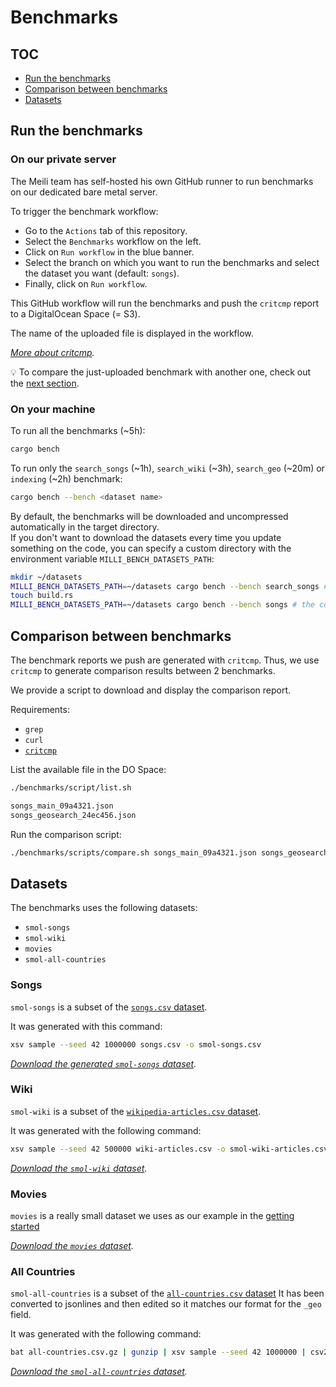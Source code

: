 Benchmarks
==========

## TOC

- [Run the benchmarks](#run-the-benchmarks)
- [Comparison between benchmarks](#comparison-between-benchmarks)
- [Datasets](#datasets)

## Run the benchmarks

### On our private server

The Meili team has self-hosted his own GitHub runner to run benchmarks on our dedicated bare metal server.

To trigger the benchmark workflow:
- Go to the `Actions` tab of this repository.
- Select the `Benchmarks` workflow on the left.
- Click on `Run workflow` in the blue banner.
- Select the branch on which you want to run the benchmarks and select the dataset you want (default: `songs`).
- Finally, click on `Run workflow`.

This GitHub workflow will run the benchmarks and push the `critcmp` report to a DigitalOcean Space (= S3).

The name of the uploaded file is displayed in the workflow.

_[More about critcmp](https://github.com/BurntSushi/critcmp)._

💡 To compare the just-uploaded benchmark with another one, check out the [next section](#comparison-between-benchmarks).

### On your machine

To run all the benchmarks (~5h):

```bash
cargo bench
```

To run only the `search_songs` (~1h), `search_wiki` (~3h), `search_geo` (~20m) or `indexing` (~2h) benchmark:

```bash
cargo bench --bench <dataset name>
```

By default, the benchmarks will be downloaded and uncompressed automatically in the target directory.<br>
If you don't want to download the datasets every time you update something on the code, you can specify a custom directory with the environment variable `MILLI_BENCH_DATASETS_PATH`:

```bash
mkdir ~/datasets
MILLI_BENCH_DATASETS_PATH=~/datasets cargo bench --bench search_songs # the four datasets are downloaded
touch build.rs
MILLI_BENCH_DATASETS_PATH=~/datasets cargo bench --bench songs # the code is compiled again but the datasets are not downloaded
```

## Comparison between benchmarks

The benchmark reports we push are generated with `critcmp`. Thus, we use `critcmp` to generate comparison results between 2 benchmarks.

We provide a script to download and display the comparison report.

Requirements:
- `grep`
- `curl`
- [`critcmp`](https://github.com/BurntSushi/critcmp)

List the available file in the DO Space:

```bash
./benchmarks/script/list.sh
```
```bash
songs_main_09a4321.json
songs_geosearch_24ec456.json
```

Run the comparison script:

```bash
./benchmarks/scripts/compare.sh songs_main_09a4321.json songs_geosearch_24ec456.json
```

## Datasets

The benchmarks uses the following datasets:
- `smol-songs`
- `smol-wiki`
- `movies`
- `smol-all-countries`

### Songs

`smol-songs` is a subset of the [`songs.csv` dataset](https://milli-benchmarks.fra1.digitaloceanspaces.com/datasets/songs.csv.gz).

It was generated with this command:

```bash
xsv sample --seed 42 1000000 songs.csv -o smol-songs.csv
```

_[Download the generated `smol-songs` dataset](https://milli-benchmarks.fra1.digitaloceanspaces.com/datasets/smol-songs.csv.gz)._

### Wiki

`smol-wiki` is a subset of the [`wikipedia-articles.csv` dataset](https://milli-benchmarks.fra1.digitaloceanspaces.com/datasets/wiki-articles.csv.gz).

It was generated with the following command:

```bash
xsv sample --seed 42 500000 wiki-articles.csv -o smol-wiki-articles.csv
```

_[Download the `smol-wiki` dataset](https://milli-benchmarks.fra1.digitaloceanspaces.com/datasets/smol-wiki.csv.gz)._

### Movies

`movies` is a really small dataset we uses as our example in the [getting started](https://docs.meilisearch.com/learn/getting_started/)

_[Download the `movies` dataset](https://docs.meilisearch.com/movies.json)._


### All Countries

`smol-all-countries` is a subset of the [`all-countries.csv` dataset]()
It has been converted to jsonlines and then edited so it matches our format for the `_geo` field.

It was generated with the following command:
```bash
bat all-countries.csv.gz | gunzip | xsv sample --seed 42 1000000 | csv2json-lite | sd '"latitude":"(.*?)","longitude":"(.*?)"' '"_geo": { "lat": $1, "lng": $2 }' | sd '\[|\]|,$' '' | gzip > smol-all-countries.jsonl.gz
```

_[Download the `smol-all-countries` dataset](https://milli-benchmarks.fra1.digitaloceanspaces.com/datasets/smol-all-countries.jsonl.gz)._

